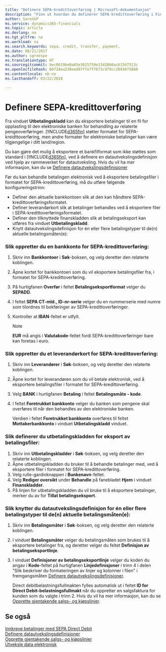 ```yaml
---
title: "Definere SEPA-kredittoverføring | Microsoft-dokumentasjon"
description: "Finn ut hvordan du definerer SEPA-kredittoverføring i Finance and Operations, Business edition."
author: SorenGP
ms.service: dynamics365-financials
ms.topic: article
ms.devlang: na
ms.tgt_pltfrm: na
ms.workload: na
ms.search.keywords: sepa, credit, transfer, payment,
ms.date: 08/21/2017
ms.author: sgroespe
ms.translationtype: HT
ms.sourcegitcommit: bec0619be0a65e3625759e13d2866ac615d7513c
ms.openlocfilehash: 66f24ea238eed97ffe7f76f3c979cc2843875860
ms.contentlocale: nb-no
ms.lasthandoff: 03/22/2018

---
```

# <a name="set-up-sepa-credit-transfer"></a>Definere SEPA-kredittoverføring
Fra vinduet **Utbetalingskladd** kan du eksportere betalinger til en fil for opplasting til den elektroniske banken for behandling av relaterte pengeoverføringer. [!INCLUDE[d365fin](includes/d365fin_md.md)] støtter formatet for SEPA-kreidttoverføring, men andre formater for elektroniske betalinger kan være tilgjengelige i ditt land/region.  

Du kan gjøre det mulig å eksportere et bankfilformat som ikke støttes som standard i [!INCLUDE[d365fin](includes/d365fin_md.md)], ved å definere en datautvekslingsdefinisjon ved hjelp av rammeverket for datautveksling. Hvis du vil ha mer informasjon, kan du se [Definere datautvekslingsdefinisjoner](across-how-to-set-up-data-exchange-definitions.md)  

Før du kan behandle betalingen elektronisk ved å eksportere betalingsfiler i formatet for SEPA-kredittoverføring, må du utføre følgende konfigureringstrinn:  

* Definer den aktuelle bankkontoen slik at den kan håndtere SEPA-kredittoverføringsformatet.  
* Definer leverandørkort slik at betalinger behandles ved å eksportere filer i SEPA-kredittoverføringsformatet.  
* Definer den tilknyttede finanskladden slik at betalingseksport kan utføres fra vinduet **Utbetalingskladd**.  
* Knytt datautvekslingsdefinisjon for én eller flere betalingstyper til de(n) aktuelle betalingsmåten(e):  

### <a name="to-set-up-a-bank-account-for-sepa-credit-transfer"></a>Slik oppretter du en bankkonto for SEPA-kredittoverføring:  
1. Skriv inn **Bankkontoer** i **Søk**-boksen, og velg deretter den relaterte koblingen.  
2. Åpne kortet for bankkontoen som du vil eksportere betalingsfiler fra, i formatet for SEPA-kredittoverføring.  
3. På hurtigfanen **Overfør** i feltet **Betalingseksportformat** velger du **SEPADD**.  
4. I feltet **SEPA CT-mld., ID-nr-serie** velger du en nummerserie med numre som tilordnes til bokføringer av SEPA-kredittoverføringer.  
5. Kontroller at **IBAN**-feltet er utfylt.  

    > [!NOTE]  
    >  **EUR** må angis i **Valutakode**-feltet fordi SEPA-kredittoverføringer bare kan foretas i euro.  

### <a name="to-set-up-a-vendor-card-for-sepa-credit-transfer"></a>Slik oppretter du et leverandørkort for SEPA-kredittoverføring:  
1. Skriv inn **Leverandører** i **Søk**-boksen, og velg deretter den relaterte koblingen.  
2. Åpne kortet for leverandøren som du vil betale elektronisk, ved å eksportere betalingsfiler i formatet for SEPA-kredittoverføring.  
3. Velg **BANK** i hurtigfanen **Betaling** i feltet **Betalingsmåte - kode**.  
4. I feltet **Foretrukket bankkonto** velger du banken som pengene skal overføres til når den behandles av den elektroniske banken.  

     Verdien i feltet **Foretrukket bankkonto** overføres til feltet **Mottakerbankkonto** i vinduet **Utbetalingskladd** vinduet.  

### <a name="to-set-the-payment-journal-up-to-export-payment-files"></a>Slik definerer du utbetalingskladden for eksport av betalingsfiler:  
1. Skriv inn **Utbetalingskladder** i **Søk**-boksen, og velg deretter den relaterte koblingen.  
2. Åpne utbetalingskladden du bruker til å behandle betalinger med, ved å eksportere filer i formatet for SEPA-kredittoverføring.  
3. Velg rulle\-gardinknappen i **Bunkenavn**-feltet.  
4. Velg **Rediger oversikt** under **Behandle** på fanebladet **Hjem** i vinduet **Finanskladder**.  
5. På linjen for utbetalingskladden du vil bruke til å eksportere betalinger, merker du av for **Tillat betalingseksport**.  

### <a name="to-connect-the-data-exchange-definition-for-one-or-more-payment-types-with-the-relevant-payment-method-or-methods"></a>Slik knytter du datautvekslingsdefinisjon for én eller flere betalingstyper til de(n) aktuelle betalingsmåten(e):  
1. Skriv inn **Betalingsmåter** i **Søk**-boksen, og velg deretter den relaterte koblingen.  
2. I vinduet **Betalingsmåter** velger du betalingsmåten som brukes til å eksportere betalinger fra, og deretter velger du feltet **Definisjon av betalingseksportlinje**.  
3. I vinduet **Definisjoner av betalingseksportlinje** velger du koden du angav i **Kode**-feltet på hurtigfanen **Linjedefinisjoner** i trinn 4 i delen "Slik beskriver du formateringen av linjer og kolonner i filen" i fremgangsmåten [Definere datautvekslingsdefinisjoner](across-how-to-set-up-data-exchange-definitions.md).  

    Direct debitbelastningsfullmakten fylles automatisk ut i feltet **ID for Direct Debit-belastningsfullmakt** når du oppretter en salgsfaktura for kunden som du valgte i trinn 2. Hvis du vil ha mer informasjon, kan du se [Opprette gjentakende salgs- og kjøpslinjer](sales-how-work-standard-lines.md).  

## <a name="see-also"></a>Se også  
[Innkreve betalinger med SEPA Direct Debit](finance-collect-payments-with-sepa-direct-debit.md)  
[Definere datautvekslingsdefinisjoner](across-how-to-set-up-data-exchange-definitions.md)  
[Opprette gjentakende salgs- og kjøpslinjer](sales-how-work-standard-lines.md)  
[Utveksle data elektronisk](across-data-exchange.md)  

